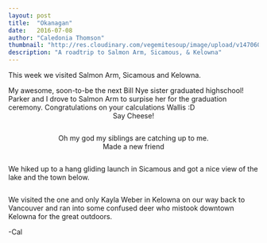 ```yaml
---
layout: post
title:  "Okanagan"
date:   2016-07-08
author: "Caledonia Thomson"
thumbnail: "http://res.cloudinary.com/vegemitesoup/image/upload/v1470606850/Okanagan/flowers.jpg"
description: "A roadtrip to Salmon Arm, Sicamous, & Kelowna"
---
```


This week we visited Salmon Arm, Sicamous and Kelowna.
<div class="row vertical-align">
<div class="col-sm-8 col-xs-12">
	<a href="http://res.cloudinary.com/vegemitesoup/image/upload/v1470606854/Okanagan/2.jpg"><img class="lazy" data-original="http://res.cloudinary.com/vegemitesoup/image/upload/v1470606854/Okanagan/2.jpg" /></a>   
</div>
<div class="col-sm-4 col-xs-12">
My awesome, soon-to-be the next Bill Nye sister graduated highschool! Parker and I drove to Salmon Arm to surpise her for the graduation ceremony. Congratulations on your calculations Wallis :D
</div>
</div>

<center>Say Cheese!</center>

<div class="col-sm-12 col-xs-12">
<a href="http://res.cloudinary.com/vegemitesoup/image/upload/v1470606854/Okanagan/1.jpg"><img class="lazy" data-original="http://res.cloudinary.com/vegemitesoup/image/upload/v1470606854/Okanagan/1.jpg" /></a>
</div>

<a href="http://res.cloudinary.com/vegemitesoup/image/upload/v1470606854/Okanagan/5_1.jpg"><img class="lazy" data-original="http://res.cloudinary.com/vegemitesoup/image/upload/v1470606854/Okanagan/5_1.jpg" /></a>

<div class="row vertical-align">
<div class="col-sm-6 col-xs-12">                
	<a href="http://res.cloudinary.com/vegemitesoup/image/upload/v1470606854/Okanagan/6.jpg"><img class="lazy" data-original="http://res.cloudinary.com/vegemitesoup/image/upload/v1470606854/Okanagan/6.jpg" /></a>
</div>  

<div class="col-sm-6 col-xs-12">           
	<a href="http://res.cloudinary.com/vegemitesoup/image/upload/v1470606854/Okanagan/7.jpg"><img class="lazy" data-original="http://res.cloudinary.com/vegemitesoup/image/upload/v1470411692/Okanagan/7.jpg" /></a>
	<center>Oh my god my siblings are catching up to me.</center>
</div>
</div>

<div class="row vertical-align">
<div class="col-sm-6 col-xs-12">                
	<a href="http://res.cloudinary.com/vegemitesoup/image/upload/v1470606854/Okanagan/8.jpg"><img class="lazy" data-original="http://res.cloudinary.com/vegemitesoup/image/upload/v1470606854/Okanagan/8.jpg" /></a>
</div>  

<div class="col-sm-6 col-xs-12">           
	<a href="http://res.cloudinary.com/vegemitesoup/image/upload/v1470606854/Okanagan/9.jpg"><img class="lazy" data-original="http://res.cloudinary.com/vegemitesoup/image/upload/v1470411692/Okanagan/9.jpg" /></a>
</div>
</div>

<center>Made a new friend</center>
<a href="http://res.cloudinary.com/vegemitesoup/image/upload/v1470606854/Okanagan/11.jpg"><img class="lazy" data-original="http://res.cloudinary.com/vegemitesoup/image/upload/v1470606854/Okanagan/11.jpg" /></a>

<a href="http://res.cloudinary.com/vegemitesoup/image/upload/v1470606854/Okanagan/12.jpg"><img class="lazy" data-original="http://res.cloudinary.com/vegemitesoup/image/upload/v1470606854/Okanagan/12.jpg" /></a>

<div class="row vertical-align">
<div class="col-sm-6 col-xs-12">                
	We hiked up to a hang gliding launch in Sicamous and got a nice view of the lake and the town below.
</div>  
<div class="col-sm-6 col-xs-12">                  
	<a href="http://res.cloudinary.com/vegemitesoup/image/upload/v1470606854/Okanagan/13.jpg"><img class="lazy" data-original="http://res.cloudinary.com/vegemitesoup/image/upload/v1470606854/Okanagan/13.jpg" /></a>
</div>  
</div>

<a href="http://res.cloudinary.com/vegemitesoup/image/upload/v1470606850/Okanagan/20.jpg"><img class="lazy" data-original="http://res.cloudinary.com/vegemitesoup/image/upload/v1470606850/Okanagan/20.jpg" /></a>

<div class="row vertical-align">
<div class="col-sm-5 col-xs-12">                  
	<a href="http://res.cloudinary.com/vegemitesoup/image/upload/v1470606854/Okanagan/17.jpg"><img class="lazy" data-original="http://res.cloudinary.com/vegemitesoup/image/upload/v1470606854/Okanagan/17.jpg" /></a>
</div> 
<div class="col-sm-7 col-xs-12">                  
	<a href="http://res.cloudinary.com/vegemitesoup/image/upload/v1470606854/Okanagan/15.jpg"><img class="lazy" data-original="http://res.cloudinary.com/vegemitesoup/image/upload/v1470606854/Okanagan/15.jpg" /></a>
</div>  
<!--excerpt-->  
</div>
We visited the one and only Kayla Weber in Kelowna on our way back to Vancouver and ran into some confused deer who mistook downtown Kelowna for the great outdoors.
<a href="http://res.cloudinary.com/vegemitesoup/image/upload/v1470606850/Okanagan/flowers.jpg"><img class="lazy" data-original="http://res.cloudinary.com/vegemitesoup/image/upload/v1470606850/Okanagan/flowers.jpg" /></a>

-Cal